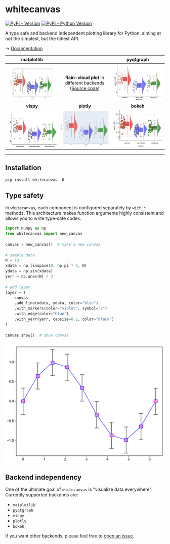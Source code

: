 # whitecanvas

[![PyPI - Version](https://img.shields.io/pypi/v/whitecanvas.svg)](https://pypi.org/project/whitecanvas)
[![PyPI - Python Version](https://img.shields.io/pypi/pyversions/whitecanvas.svg)](https://pypi.org/project/whitecanvas)

A type safe and backend independent plotting library for Python, aiming at not the simplest, but the tidiest API.

&rarr; [Documentation](https://hanjinliu.github.io/whitecanvas/)

|**matplotlib**||**pyqtgraph**|
|:--------:|:-:|:-------:|
|![](https://github.com/hanjinliu/whitecanvas/blob/main/images/raincloud_matplotlib.png)|**Rain-cloud plot** in different backends ([Source code](https://github.com/hanjinliu/whitecanvas/blob/main/examples/raincloud_plot.py))|![](https://github.com/hanjinliu/whitecanvas/blob/main/images/raincloud_pyqtgraph.png)|
|**vispy**|**plotly**|**bokeh**|
![](https://github.com/hanjinliu/whitecanvas/blob/main/images/raincloud_vispy.png)|![](https://github.com/hanjinliu/whitecanvas/blob/main/images/raincloud_plotly.png)|![](https://github.com/hanjinliu/whitecanvas/blob/main/images/raincloud_bokeh.png)|

-----

## Installation

```console
pip install whitecanvas -U
```

## Type safety

In `whitecanvas`, each component is configured separately by `with_*` methods.
This architecture makes function arguments highly consistent and allows you to
write type-safe codes.

```python
import numpy as np
from whitecanvas import new_canvas

canvas = new_canvas()  # make a new canvas

# sample data
N = 10
xdata = np.linspace(0, np.pi * 2, N)
ydata = np.sin(xdata)
yerr = np.ones(N) / 3

# add layer
layer = (
    canvas
    .add_line(xdata, ydata, color="blue")
    .with_markers(color="violet", symbol="s")
    .with_edge(color="blue")
    .with_yerr(yerr, capsize=0.2, color="black")
)

canvas.show()  # show canvas
```

![](https://github.com/hanjinliu/whitecanvas/blob/main/images/sin_with_err_matplotlib.png)

## Backend independency

One of the ultimate goal of `whitecanvas` is "visualize data everywhere".
Currently supported backends are:

- `matplotlib`
- `pyqtgraph`
- `vispy`
- `plotly`
- `bokeh`

If you want other backends, please feel free to [open an issue](https://github.com/hanjinliu/whitecanvas/issues).
